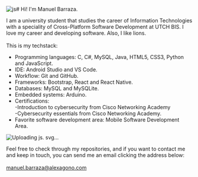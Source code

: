 ![js](https://github.com/alexmanuel2103/alexmanuel2103/assets/80539239/8b25ac2f-971f-4b5e-b308-d1f8af1d9fb6)# Hi! I'm Manuel Barraza.

I am a university student that studies the career of Information Technologies with a speciality of Cross-Platform Software Development at UTCH BIS. I love my career and developing software. Also, I like lions.
<br>
<br>
This is my techstack:
<br>
* Programming languages: C, C#, MySQL, Java, HTML5, CSS3, Python and JavaScript.
* IDE: Android Studio and VS Code.
* Workflow: Git and GitHub.
* Frameworks: Bootstrap, React and React Native.
* Databases: MySQL and MySQLite.
* Embedded systems: Arduino.
* Certifications:<br>-Introduction to cybersecurity from Cisco Networking Academy <br>-Cybersecurity essentials from Cisco Networking Academy.
* Favorite software development area: Mobile Software Development Area.
<?xml version="1.0" encoding="UTF-8"?>

![Uploading js.<?xml version="1.0" encoding="UTF-8"?>
<svg xmlns="http://www.w3.org/2000/svg" id="js" viewBox="0 0 24 24" width="512" height="512"><path d="M16.122,18.75a2.456,2.456,0,0,0,2.225,1.37c.934,0,1.531-.467,1.531-1.113,0-.773-.613-1.047-1.642-1.5l-.564-.242c-1.627-.693-2.708-1.562-2.708-3.4a3.014,3.014,0,0,1,3.3-2.979A3.332,3.332,0,0,1,21.474,12.7l-1.756,1.127a1.534,1.534,0,0,0-1.451-.966.982.982,0,0,0-1.08.966c0,.677.419.951,1.387,1.37l.564.241c1.916.822,3,1.66,3,3.543,0,2.031-1.595,3.143-3.737,3.143a4.333,4.333,0,0,1-4.11-2.306Zm-7.967.2c.354.628.677,1.16,1.451,1.16.741,0,1.209-.29,1.209-1.418V11.02H13.07v7.7a3.063,3.063,0,0,1-3.368,3.4,3.5,3.5,0,0,1-3.383-2.06Z"/></svg>
svg…]()


Feel free to check through my repositories, and if you want to contact me and keep in touch, you can send me an email clicking the address below:
<br>
<br>
<mailto>manuel.barraza@alexagono.com
